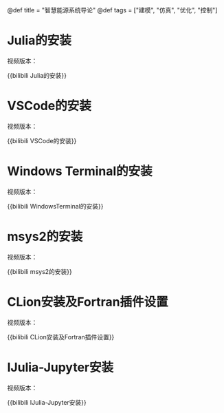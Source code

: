 @def title = "智慧能源系统导论"
@def tags = ["建模", "仿真", "优化", "控制"]

# Julia的安装

视频版本：

{{bilibili Julia的安装}}

# VSCode的安装

视频版本：

{{bilibili VSCode的安装}}


# Windows Terminal的安装

视频版本：

{{bilibili WindowsTerminal的安装}}

# msys2的安装

视频版本：

{{bilibili msys2的安装}}

# CLion安装及Fortran插件设置

视频版本：

{{bilibili CLion安装及Fortran插件设置}}


# IJulia-Jupyter安装

视频版本：

{{bilibili IJulia-Jupyter安装}}